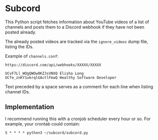 # Subcord

This Python script fetches information about YouTube videos of a list of channels and posts them to a Discord webhook if they have not been posted already.

The already posted videos are tracked via the `ignore_videos` dump file, listing the IDs.

Example of `channels.conf`:

```
https://discord.com/api/webhooks/XXXXX/XXXXX

UCvF7Ll_WOgQWOw0KZJsVNXQ Elisha Long
UCfe_znKY1ukrqlGActlFmaQ Healthy Software Developer
```

Text preceded by a space serves as a comment for each line when listing channel IDs.

## Implementation

I recommend running this with a cronjob scheduler every hour or so. For example, your crontab could contain:

```
5 * * * * python3 ~/subcord/subcord.py
```
